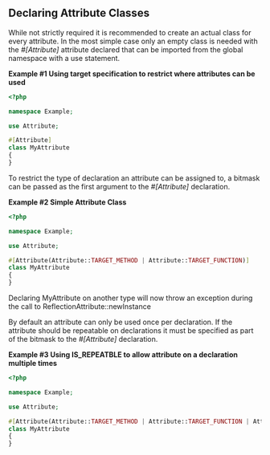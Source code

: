Declaring Attribute Classes
---------------------------

While not strictly required it is recommended to create an actual class
for every attribute. In the most simple case only an empty class is
needed with the *\#\[Attribute\]* attribute declared that can be
imported from the global namespace with a use statement.

**Example \#1 Using target specification to restrict where attributes
can be used**

``` php
<?php

namespace Example;

use Attribute;

#[Attribute]
class MyAttribute
{
}
```

To restrict the type of declaration an attribute can be assigned to, a
bitmask can be passed as the first argument to the *\#\[Attribute\]*
declaration.

**Example \#2 Simple Attribute Class**

``` php
<?php

namespace Example;

use Attribute;

#[Attribute(Attribute::TARGET_METHOD | Attribute::TARGET_FUNCTION)]
class MyAttribute
{
}
```

Declaring <span class="classname">MyAttribute</span> on another type
will now throw an exception during the call to <span
class="function">ReflectionAttribute::newInstance</span>

By default an attribute can only be used once per declaration. If the
attribute should be repeatable on declarations it must be specified as
part of the bitmask to the *\#\[Attribute\]* declaration.

**Example \#3 Using IS\_REPEATBLE to allow attribute on a declaration
multiple times**

``` php
<?php

namespace Example;

use Attribute;

#[Attribute(Attribute::TARGET_METHOD | Attribute::TARGET_FUNCTION | Attribute::IS_REPEATABLE)]
class MyAttribute
{
}
```
